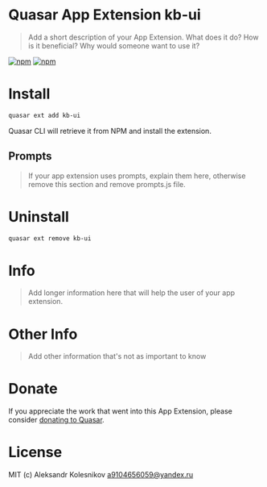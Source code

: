 # Quasar App Extension kb-ui

> Add a short description of your App Extension. What does it do? How is it beneficial? Why would someone want to use it?

[![npm](https://img.shields.io/npm/v/quasar-app-extension-kb-ui.svg?label=quasar-app-extension-kb-ui)](https://www.npmjs.com/package/quasar-app-extension-kb-ui)
[![npm](https://img.shields.io/npm/dt/quasar-app-extension-kb-ui.svg)](https://www.npmjs.com/package/quasar-app-extension-kb-ui)

# Install
```bash
quasar ext add kb-ui
```
Quasar CLI will retrieve it from NPM and install the extension.

## Prompts

> If your app extension uses prompts, explain them here, otherwise remove this section and remove prompts.js file.

# Uninstall
```bash
quasar ext remove kb-ui
```

# Info
> Add longer information here that will help the user of your app extension.

# Other Info
> Add other information that's not as important to know

# Donate
If you appreciate the work that went into this App Extension, please consider [donating to Quasar](https://donate.quasar.dev).

# License
MIT (c) Aleksandr Kolesnikov <a9104656059@yandex.ru>
